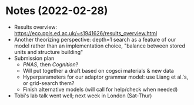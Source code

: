 
# Notes (2022-02-28)

* Results overview: <https://eco.ppls.ed.ac.uk/~s1941626/results_overview.html>
* Another theorizing perspective: depth=1 search as a feature of our model rather than an implementation choice, "balance between stored units and structure building"
* Submission plan
  * _PNAS_, then _Cognition_?
  * Will put together a draft based on cogsci materials & new data
  * Hyperparameters for our adaptor grammar model: use Liang et al.'s, or grid-search them?
  * Finish alternative models (will call for help/check when needed)
* Tobi's lab talk went well; next week in London (Sat-Thur)
